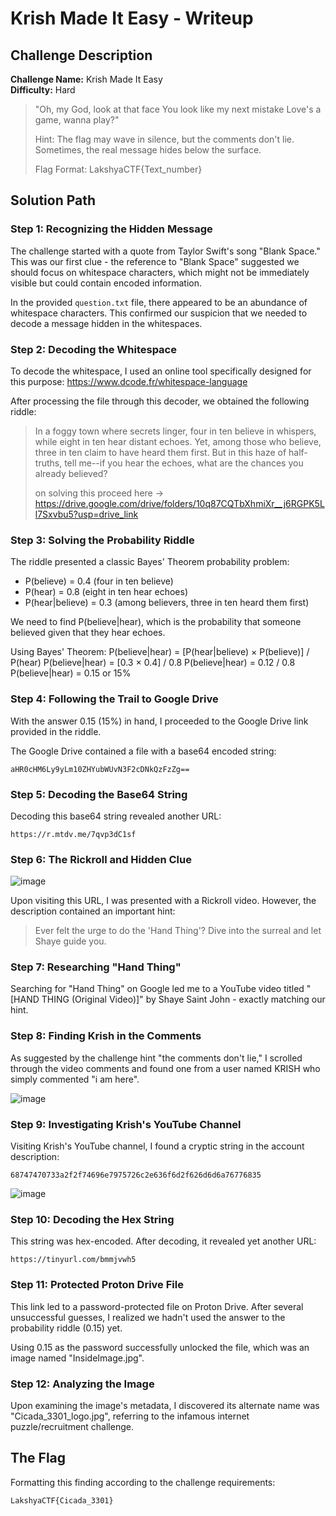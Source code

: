 # Krish Made It Easy - Writeup

## Challenge Description

**Challenge Name:** Krish Made It Easy  
**Difficulty:** Hard

> "Oh, my God, look at that face You look like my next mistake Love's a game, wanna play?"  
> 
> Hint: The flag may wave in silence, but the comments don't lie. Sometimes, the real message hides below the surface.
>
> Flag Format: LakshyaCTF{Text_number}

## Solution Path

### Step 1: Recognizing the Hidden Message

The challenge started with a quote from Taylor Swift's song "Blank Space." This was our first clue - the reference to "Blank Space" suggested we should focus on whitespace characters, which might not be immediately visible but could contain encoded information.

In the provided `question.txt` file, there appeared to be an abundance of whitespace characters. This confirmed our suspicion that we needed to decode a message hidden in the whitespaces.

### Step 2: Decoding the Whitespace

To decode the whitespace, I used an online tool specifically designed for this purpose: https://www.dcode.fr/whitespace-language

After processing the file through this decoder, we obtained the following riddle:

> In a foggy town where secrets linger, four in ten believe in whispers, while eight in ten hear distant echoes. Yet, among those who believe, three in ten claim to have heard them first. But in this haze of half-truths, tell me--if you hear the echoes, what are the chances you already believed?
> 
> on solving this proceed here -> https://drive.google.com/drive/folders/10q87CQTbXhmiXr__j6RGPK5Ll7Sxvbu5?usp=drive_link

### Step 3: Solving the Probability Riddle

The riddle presented a classic Bayes' Theorem probability problem:

- P(believe) = 0.4 (four in ten believe)
- P(hear) = 0.8 (eight in ten hear echoes)
- P(hear|believe) = 0.3 (among believers, three in ten heard them first)

We need to find P(believe|hear), which is the probability that someone believed given that they hear echoes.

Using Bayes' Theorem:
P(believe|hear) = [P(hear|believe) × P(believe)] / P(hear)
P(believe|hear) = [0.3 × 0.4] / 0.8
P(believe|hear) = 0.12 / 0.8
P(believe|hear) = 0.15 or 15%

### Step 4: Following the Trail to Google Drive

With the answer 0.15 (15%) in hand, I proceeded to the Google Drive link provided in the riddle.

The Google Drive contained a file with a base64 encoded string:
```
aHR0cHM6Ly9yLm10ZHYubWUvN3F2cDNkQzFzZg==
```

### Step 5: Decoding the Base64 String

Decoding this base64 string revealed another URL:
```
https://r.mtdv.me/7qvp3dC1sf
```

### Step 6: The Rickroll and Hidden Clue

![image](https://github.com/user-attachments/assets/f015f202-b7fd-439d-931d-4a7323f0351d)


Upon visiting this URL, I was presented with a Rickroll video. However, the description contained an important hint:
> Ever felt the urge to do the 'Hand Thing'? Dive into the surreal and let Shaye guide you.

### Step 7: Researching "Hand Thing"

Searching for "Hand Thing" on Google led me to a YouTube video titled "[HAND THING (Original Video)]" by Shaye Saint John - exactly matching our hint.

### Step 8: Finding Krish in the Comments

As suggested by the challenge hint "the comments don't lie," I scrolled through the video comments and found one from a user named KRISH who simply commented "i am here".

![image](https://github.com/user-attachments/assets/68de3232-145b-49d2-80c3-61874e97ba45)


### Step 9: Investigating Krish's YouTube Channel

Visiting Krish's YouTube channel, I found a cryptic string in the account description:
```
68747470733a2f2f74696e7975726c2e636f6d2f626d6d6a76776835
```

![image](https://github.com/user-attachments/assets/ff5efa72-ec7e-4ae5-8e35-c190b627e7fd)


### Step 10: Decoding the Hex String

This string was hex-encoded. After decoding, it revealed yet another URL:
```
https://tinyurl.com/bmmjvwh5
```

### Step 11: Protected Proton Drive File

This link led to a password-protected file on Proton Drive. After several unsuccessful guesses, I realized we hadn't used the answer to the probability riddle (0.15) yet.

Using 0.15 as the password successfully unlocked the file, which was an image named "InsideImage.jpg".

### Step 12: Analyzing the Image

Upon examining the image's metadata, I discovered its alternate name was "Cicada_3301_logo.jpg", referring to the infamous internet puzzle/recruitment challenge.

## The Flag

Formatting this finding according to the challenge requirements:

```
LakshyaCTF{Cicada_3301}
```
